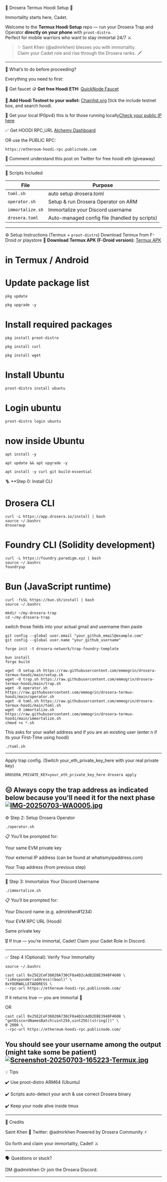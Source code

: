 🧡 Drosera Termux Hoodi Setup 🧡

Immortality starts here, Cadet.

Welcome to the **Termux Hoodi Setup** repo — run your Drosera Trap and Operator **directly on your phone** with `proot-distro`.  
Perfect for mobile warriors who want to stay immortal 24/7 ⚔️

> ✨ Saint Khen (@admirkhen) blesses you with immortality.  
Claim your Cadet role and rise through the Drosera ranks. 🗡️


---


🧱 What’s to do before proceeding?

Everything you need to first:

📌 Get faucet 🪙 **Get free Hoodi ETH:** [QuickNode Faucet](https://faucet.quicknode.com/ethereum/hoodi/)

📌 **Add Hoodi Testnet to your wallet:** [Chainlist.org](https://chainlist.org/) [tick the include testnet box, and search hoodi.

📌 Get your local IP(Ipv4) this is for those running locally[Check your public IP here](https://whatismyipaddress.com/)

✅️ Get HOODI RPC_URL [Alchemy Dashboard](https://dashboard.alchemy.com/apps/x3e15w6dbehw92s1/networks)

OR use the PUBLIC RPC:
```
https://ethereum-hoodi-rpc.publicnode.com
```
🏅 Comment understand this post on Twitter for free hoodi eth (giveaway)


---

📂 Scripts Included

| File | Purpose |
| ---- | ------- |
| `toml.sh` | auto setup drosera.toml|
| `operator.sh` | Setup & run Drosera Operator on ARM |
| `immortalize.sh` | Immortalize your Discord username |
| `drosera.toml` | Auto-managed config file (handled by scripts) |


---

⚙️ Setup Instructions (Termux + `proot-distro`)
Download Termux from F-Droid or playstore
📲 **Download Termux APK (F-Droid version):** [Termux APK](https://f-droid.org/repo/com.termux_1002.apk)

# in Termux / Android
# Update package list
```
pkg update
```
```
pkg upgrade -y
```
# Install required packages
```
pkg install proot-distro
```
```
pkg install curl
```
```
pkg install wget
```
# Install Ubuntu
```
proot-distro install ubuntu
```
# Login ubuntu
```
proot-distro login ubuntu
```
# now inside Ubuntu
```
apt install -y
```
```
apt update && apt upgrade -y
```
```
apt install -y curl git build-essential
```
🪜 **Step 0: Install CLI 
# Drosera CLI
```
curl -L https://app.drosera.io/install | bash
source ~/.bashrc
droseraup
```

# Foundry CLI (Solidity development)
```
curl -L https://foundry.paradigm.xyz | bash
source ~/.bashrc
foundryup
```
# Bun (JavaScript runtime)
```
curl -fsSL https://bun.sh/install | bash
source ~/.bashrc
```
```
mkdir ~/my-drosera-trap
cd ~/my-drosera-trap
```

switch those fields into your actual gmail and username then paste
```
git config --global user.email "your_github_email@example.com"
git config --global user.name "your_github_username"

forge init -t drosera-network/trap-foundry-template
```
```
bun install
forge build
```
```                                                           
wget -O setup.sh https://raw.githubusercontent.com/emmogrin/drosera-termux-hoodi/main/setup.sh
wget -O trap.sh https://raw.githubusercontent.com/emmogrin/drosera-termux-hoodi/main/trap.sh
wget -O operator.sh https://raw.githubusercontent.com/emmogrin/drosera-termux-hoodi/main/operator.sh
wget -O toml.sh https://raw.githubusercontent.com/emmogrin/drosera-termux-hoodi/main/toml.sh
wget -O immortalize.sh https://raw.githubusercontent.com/emmogrin/drosera-termux-hoodi/main/immortalize.sh
chmod +x *.sh
```
This asks for your wallet address and if you are an existing user (enter n if its your First-Time using hoodi)
```
./toml.sh
```
---

Apply trap config. (Switch your_eth_private_key_here with your real private key)
```
DROSERA_PRIVATE_KEY=your_eth_private_key_here drosera apply
```
😑 Always copy the trap address as indicated below because you'll need it for the next phase
[![IMG-20250703-WA0005.jpg](https://i.postimg.cc/8cB6jc8g/IMG-20250703-WA0005.jpg)](https://postimg.cc/zHvBQJXx)
---

⚙️ Step 2: Setup Drosera Operator
```
./operator.sh
```
📋 You’ll be prompted for:

Your same EVM private key

Your external IP address (can be found at whatismyipaddress.com)

Your Trap address (from previous step)


---

🧬 Step 3: Immortalize Your Discord Username
```
./immortalize.sh
```
📋 You’ll be prompted for:

Your Discord name (e.g. admirkhen#1234)

Your EVM RPC URL (Hoodi)

Same private key


🎖️ If true — you’re immortal, Cadet! Claim your Cadet Role in Discord.


---

✅ Step 4 (Optional): Verify Your Immortality
```
source ~/.bashrc
```
```
cast call 0x25E2CeF36020A736CF8a4D2cAdD2EBE3940F4608 \
"isResponder(address)(bool)" \
0xYOURWALLETADDRESS \
--rpc-url https://ethereum-hoodi-rpc.publicnode.com/
```
If it returns true — you are immortal 🧬

OR

```
cast call 0x25E2CeF36020A736CF8a4D2cAdD2EBE3940F4608 \
"getDiscordNamesBatch(uint256,uint256)(string[])" \
0 2000 \
--rpc-url https://ethereum-hoodi-rpc.publicnode.com/
```
You should see your username among the output (might take some be patient)
[![Screenshot-20250703-165223-Termux.jpg](https://i.postimg.cc/4Nn0zyvX/Screenshot-20250703-165223-Termux.jpg)](https://postimg.cc/w78Fz6br)
---

💡 Tips

✔️ Use proot-distro ARM64 (Ubuntu)

✔️ Scripts auto-detect your arch & use correct Drosera binary

✔️ Keep your node alive inside tmux


---

👑 Credits

Saint Khen 🧡 Twitter: @admirkhen
Powered by Drosera Community ⚡

Go forth and claim your immortality, Cadet! ⚔️


---

🗣 Questions or stuck?

DM @admirkhen
Or join the Drosera Discord.

---
